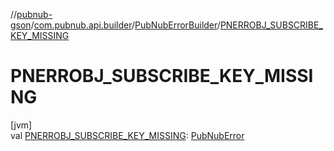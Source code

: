 //[pubnub-gson](../../../index.md)/[com.pubnub.api.builder](../index.md)/[PubNubErrorBuilder](index.md)/[PNERROBJ_SUBSCRIBE_KEY_MISSING](-p-n-e-r-r-o-b-j_-s-u-b-s-c-r-i-b-e_-k-e-y_-m-i-s-s-i-n-g.md)

# PNERROBJ_SUBSCRIBE_KEY_MISSING

[jvm]\
val [PNERROBJ_SUBSCRIBE_KEY_MISSING](-p-n-e-r-r-o-b-j_-s-u-b-s-c-r-i-b-e_-k-e-y_-m-i-s-s-i-n-g.md): [PubNubError](../../../../pubnub-gson/com.pubnub.api/-pub-nub-error/index.md)
